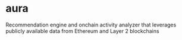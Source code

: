# aura

Recommendation engine and onchain activity analyzer that leverages publicly available data from Ethereum and Layer 2 blockchains
